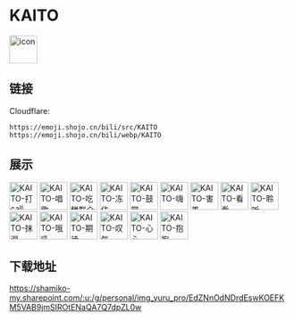 # KAITO
<img src="https://emoji.shojo.cn/bili/src/KAITO/icon.png" width="50" height="50" alt="icon">

## 链接
Cloudflare:
```
https://emoji.shojo.cn/bili/src/KAITO
https://emoji.shojo.cn/bili/webp/KAITO
```
## 展示
<img src="https://emoji.shojo.cn/bili/src/KAITO/KAITO-打call.png" width="50" height="50" alt="KAITO-打call">
<img src="https://emoji.shojo.cn/bili/src/KAITO/KAITO-唱歌.png" width="50" height="50" alt="KAITO-唱歌">
<img src="https://emoji.shojo.cn/bili/src/KAITO/KAITO-吃糕群众.png" width="50" height="50" alt="KAITO-吃糕群众">
<img src="https://emoji.shojo.cn/bili/src/KAITO/KAITO-冻住.png" width="50" height="50" alt="KAITO-冻住">
<img src="https://emoji.shojo.cn/bili/src/KAITO/KAITO-鼓掌.png" width="50" height="50" alt="KAITO-鼓掌">
<img src="https://emoji.shojo.cn/bili/src/KAITO/KAITO-嗨.png" width="50" height="50" alt="KAITO-嗨">
<img src="https://emoji.shojo.cn/bili/src/KAITO/KAITO-害羞.png" width="50" height="50" alt="KAITO-害羞">
<img src="https://emoji.shojo.cn/bili/src/KAITO/KAITO-看看.png" width="50" height="50" alt="KAITO-看看">
<img src="https://emoji.shojo.cn/bili/src/KAITO/KAITO-聆听.png" width="50" height="50" alt="KAITO-聆听">
<img src="https://emoji.shojo.cn/bili/src/KAITO/KAITO-抹泪.png" width="50" height="50" alt="KAITO-抹泪">
<img src="https://emoji.shojo.cn/bili/src/KAITO/KAITO-哦吼.png" width="50" height="50" alt="KAITO-哦吼">
<img src="https://emoji.shojo.cn/bili/src/KAITO/KAITO-期待.png" width="50" height="50" alt="KAITO-期待">
<img src="https://emoji.shojo.cn/bili/src/KAITO/KAITO-叹气.png" width="50" height="50" alt="KAITO-叹气">
<img src="https://emoji.shojo.cn/bili/src/KAITO/KAITO-心心.png" width="50" height="50" alt="KAITO-心心">
<img src="https://emoji.shojo.cn/bili/src/KAITO/KAITO-抱抱.png" width="50" height="50" alt="KAITO-抱抱">

## 下载地址

https://shamiko-my.sharepoint.com/:u:/g/personal/img_yuru_pro/EdZNnOdNDrdEswKOEFKM5VAB9jmSIROtENaQA7Q7dpZL0w